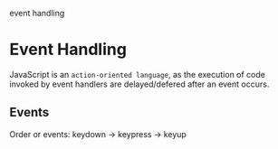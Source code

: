 event handling
# Event Handling

JavaScript is an `action-oriented language`, as the execution of code invoked by event handlers are delayed/defered after an event occurs.


## Events

Order or events:
keydown -> keypress -> keyup


